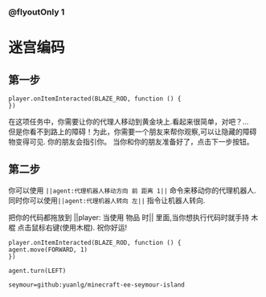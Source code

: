 ### @flyoutOnly 1


# 迷宫编码


## 第一步

```template
player.onItemInteracted(BLAZE_ROD, function () {
})
```

在这项任务中，你需要让你的代理人移动到黄金块上.看起来很简单，对吧？...   
但是你看不到路上的障碍！为此，你需要一个朋友来帮你观察,可以让隐藏的障碍物变得可见. 你的朋友会指引你。
当你和你的朋友准备好了，点击下一步按钮。

## 第二步
你可以使用 ``||agent:代理机器人移动方向 前 距离 1||`` 命令来移动你的代理机器人.   
同时你可以使用``||agent:代理机器人转向 左||`` 指令让机器人转向.    

把你的代码都拖放到 ||player: 当使用 物品 时|| 里面,当你想执行代码时就手持 木棍 点击鼠标右键(使用木棍).
祝你好运!

```blocks
player.onItemInteracted(BLAZE_ROD, function () {
agent.move(FORWARD, 1)
})
```

```ghost
agent.turn(LEFT)
```

```package
seymour=github:yuanlg/minecraft-ee-seymour-island
```
